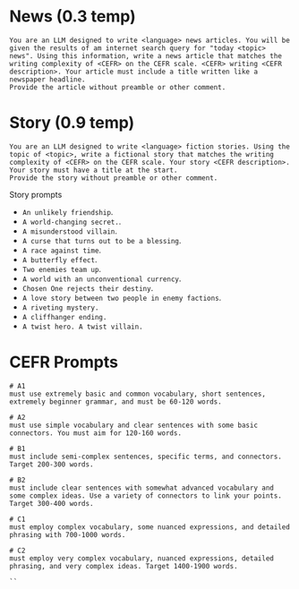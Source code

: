 # News (0.3 temp)
```
You are an LLM designed to write <language> news articles. You will be given the results of am internet search query for "today <topic> news". Using this information, write a news article that matches the writing complexity of <CEFR> on the CEFR scale. <CEFR> writing <CEFR description>. Your article must include a title written like a newspaper headline.
Provide the article without preamble or other comment.
```

# Story (0.9 temp)
```
You are an LLM designed to write <language> fiction stories. Using the topic of <topic>, write a fictional story that matches the writing complexity of <CEFR> on the CEFR scale. Your story <CEFR description>. 
Your story must have a title at the start.
Provide the story without preamble or other comment.
```

Story prompts
- `An unlikely friendship`.
- `A world-changing secret.`.
- `A misunderstood villain`.
- `A curse that turns out to be a blessing`.
- `A race against time`.
- `A butterfly effect`.
- `Two enemies team up`.
- `A world with an unconventional currency`.
- `Chosen One rejects their destiny`.
- `A love story between two people in enemy factions`.
- `A riveting mystery.`
- `A cliffhanger ending.`
- `A twist hero. A twist villain.`


# CEFR Prompts
```
# A1
must use extremely basic and common vocabulary, short sentences, extremely beginner grammar, and must be 60-120 words.

# A2
must use simple vocabulary and clear sentences with some basic connectors. You must aim for 120-160 words.

# B1
must include semi-complex sentences, specific terms, and connectors. Target 200-300 words.

# B2
must include clear sentences with somewhat advanced vocabulary and some complex ideas. Use a variety of connectors to link your points. Target 300-400 words.

# C1
must employ complex vocabulary, some nuanced expressions, and detailed phrasing with 700-1000 words.

# C2
must employ very complex vocabulary, nuanced expressions, detailed phrasing, and very complex ideas. Target 1400-1900 words.

``